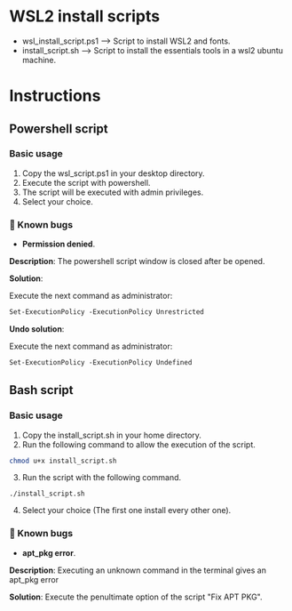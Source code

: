 # WSL2 install scripts
* wsl_install_script.ps1 --> Script to install WSL2 and fonts.
* install_script.sh --> Script to install the essentials tools in a wsl2 ubuntu machine.

# Instructions
## Powershell script
### Basic usage
1. Copy the wsl_script.ps1 in your desktop directory.
2. Execute the script with powershell.
3. The script will be executed with admin privileges.
4. Select your choice.

### 🐛 Known bugs

* **Permission denied**. 

**Description**: The powershell script window is closed after be opened. 

**Solution**:

Execute the next command as administrator:

```ps
Set-ExecutionPolicy -ExecutionPolicy Unrestricted
```

**Undo solution**:

Execute the next command as administrator:

```ps
Set-ExecutionPolicy -ExecutionPolicy Undefined
```

## Bash script
### Basic usage
1. Copy the install_script.sh in your home directory.
2. Run the following command to allow the execution of the script.
```bash
chmod u+x install_script.sh
```
3. Run the script with the following command.
```
./install_script.sh
```
4. Select your choice (The first one install every other one).

### 🐛 Known bugs

* **apt_pkg error**. 

**Description**: Executing an unknown command in the terminal gives an apt_pkg error

**Solution**: Execute the penultimate option of the script "Fix APT PKG".
